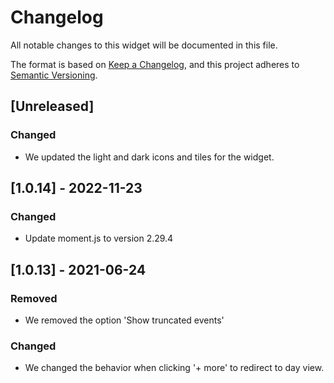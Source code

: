 # Changelog

All notable changes to this widget will be documented in this file.

The format is based on [Keep a Changelog](https://keepachangelog.com/en/1.0.0/), and this project adheres to [Semantic Versioning](https://semver.org/spec/v2.0.0.html).

## [Unreleased]

### Changed

-   We updated the light and dark icons and tiles for the widget.

## [1.0.14] - 2022-11-23

### Changed

-   Update moment.js to version 2.29.4

## [1.0.13] - 2021-06-24

### Removed

-   We removed the option 'Show truncated events'

### Changed

-   We changed the behavior when clicking '+ more' to redirect to day view.
